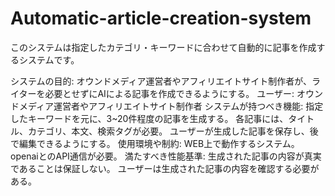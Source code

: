 # Automatic-article-creation-system
このシステムは指定したカテゴリ・キーワードに合わせて自動的に記事を作成するシステムです。

システムの目的: オウンドメディア運営者やアフィリエイトサイト制作者が、ライターを必要とせずにAIによる記事を作成できるようにする。
ユーザー: オウンドメディア運営者やアフィリエイトサイト制作者
システムが持つべき機能:
指定したキーワードを元に、3~20件程度の記事を生成する。
各記事には、タイトル、カテゴリ、本文、検索タグが必要。
ユーザーが生成した記事を保存し、後で編集できるようにする。
使用環境や制約:
WEB上で動作するシステム。
openaiとのAPI通信が必要。
満たすべき性能基準:
生成された記事の内容が真実であることは保証しない。
ユーザーは生成された記事の内容を確認する必要がある。
